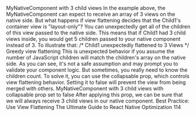 <MyNativeComponent>
  <Child1/>
  <Child2/>
  <Child3/>
</MyNativeComponent>
MyNativeComponent with 3 child views
In the example above, the MyNativeComponent can expect to receive an array of 3 views on 
the native side. But what happens if view flattening decides that the Child1's container view 
is "layout-only"? You can unexpectedly get all of the children of this view passed to the native 
side. This means that if Child1 had 3 child views inside, you would get 5 children passed to 
your native component instead of 3. To illustrate that:
<MyNativeComponent>
  /* Child1 unexpectedly flattened to 3 Views */
  <View/> 
  <View/>
  <View/>
  <Child2/>
  <Child3/>
</MyNativeComponent>
Greedy view flattening
This is unexpected behavior if you assume the number of JavaScript children will match the 
children's array on the native side. As you can see, it's not a safe assumption and may prompt 
you to validate your component logic. But sometimes, you really need to know the children 
count. To solve it, you can use the collapsable prop, which controls view flattening behavior. 
Setting it to false will prevent the view from being merged with others.
<MyNativeComponent>
  <Child1 collapsable={false} />
  <Child2 collapsable={false} />
  <Child3 collapsable={false} />
</MyNativeComponent>
MyNativeComponent with 3 child views with collapsable prop set to false
After applying this prop, we can be sure that we will always receive 3 child views in our native 
component.
Best Practice: Use View Flattening
The Ultimate Guide to React Native Optimization
114